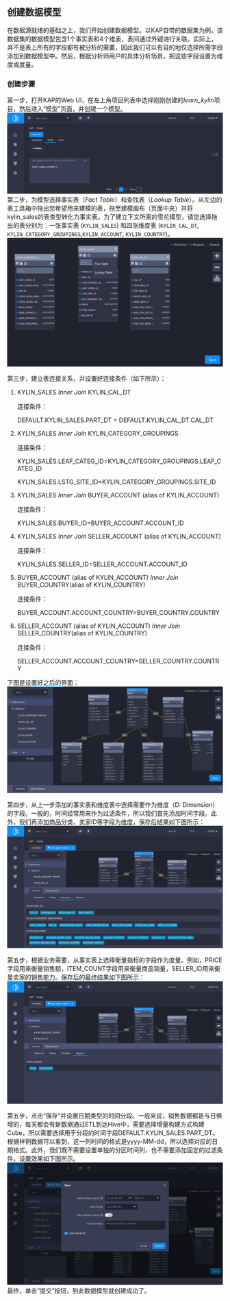 ## 创建数据模型
在数据源就绪的基础之上，我们开始创建数据模型。以KAP自带的数据集为例，该数据集的数据模型包含1个事实表和4个维表，表间通过外键进行关联。实际上，并不是表上所有的字段都有被分析的需要，因此我们可以有目的地仅选择所需字段添加到数据模型中。然后，根据分析师用户的具体分析场景，把这些字段设置为维度或度量。

### 创建步骤
第一步，打开KAP的Web UI，在左上角项目列表中选择刚刚创建的*learn_kylin*项目，然后进入“模型”页面，并创建一个模型。
![](images/datamodel_1.png)
第二步，为模型选择事实表（*Fact Table*）和查找表（*Lookup Table*）。从左边的表工具箱中拖出您希望用来建模的表，拖至建模画布（页面中央）并将kylin_sales的表类型转化为事实表。为了建立下文所需的雪花模型，请您选择拖出的表分别为：一张事实表 (`KYLIN_SALES`) 和四张维度表 (`KYLIN_CAL_DT`, `KYLIN_CATEGORY_GROUPINGS`,`KYLIN_ACCOUNT`, `KYLIN_COUNTRY`)。
![](images/datamodel_2.png)

第三步，建立表连接关系，并设置好连接条件（如下所示）：

1. KYLIN_SALES *Inner Join* KYLIN\_CAL\_DT 

   连接条件：

   DEFAULT.KYLIN\_SALES.PART_DT = DEFAULT.KYLIN\_CAL\_DT.CAL\_DT

2. KYLIN_SALES *Inner Join* KYLIN\_CATEGORY_GROUPINGS 

   连接条件：

   KYLIN_SALES.LEAF_CATEG_ID=KYLIN\_CATEGORY\_GROUPINGS.LEAF_CATEG_ID

   KYLIN_SALES.LSTG_SITE_ID=KYLIN\_CATEGORY\_GROUPINGS.SITE_ID 

3. KYLIN_SALES *Inner Join* BUYER_ACCOUNT (alias of KYLIN_ACCOUNT)

   连接条件：

   KYLIN_SALES.BUYER_ID=BUYER_ACCOUNT.ACCOUNT_ID 

4. KYLIN_SALES *Inner Join* SELLER_ACCOUNT (alias of KYLIN_ACCOUNT) 

   连接条件：

   KYLIN_SALES.SELLER_ID=SELLER_ACCOUNT.ACCOUNT_ID 

5. BUYER_ACCOUNT (alias of KYLIN_ACCOUNT) *Inner Join* BUYER_COUNTRY(alias of KYLIN\_COUNTRY) 

   连接条件：

   BUYER_ACCOUNT.ACCOUNT_COUNTRY=BUYER_COUNTRY.COUNTRY 

6. SELLER_ACCOUNT (alias of KYLIN_ACCOUNT) *Inner Join* SELLER_COUNTRY(alias of KYLIN\_COUNTRY)

   连接条件：

   SELLER_ACCOUNT.ACCOUNT_COUNTRY=SELLER_COUNTRY.COUNTRY

下图是设置好之后的界面：
![](images/datamodel_3.png)

第四步，从上一步添加的事实表和维度表中选择需要作为维度（D: Dimension）的字段。一般的，时间经常用来作为过滤条件，所以我们首先添加时间字段。此外，我们再添加商品分类、卖家ID等字段为维度，保存后结果如下图所示：
![](images/datamodel_4.png)

第五步，根据业务需要，从事实表上选择衡量指标的字段作为度量。例如，PRICE字段用来衡量销售额，ITEM_COUNT字段用来衡量商品销量，SELLER_ID用来衡量卖家的销售能力。保存后的最终结果如下图所示：
![](images/datamodel_5.png)

第五步，点击“保存”并设置日期类型的时间分段。一般来说，销售数据都是与日俱增的，每天都会有新数据通过ETL到达Hive中，需要选择增量构建方式构建Cube，所以需要选择用于分段的时间字段DEFAULT.KYLIN_SALES.PART_DT。根据样例数据可以看到，这一列时间的格式是yyyy-MM-dd，所以选择对应的日期格式。此外，我们既不需要设置单独的分区时间列，也不需要添加固定的过滤条件。设置效果如下图所示。
![](images/datamodel_6.png)最终，单击“提交”按钮，到此数据模型就创建成功了。